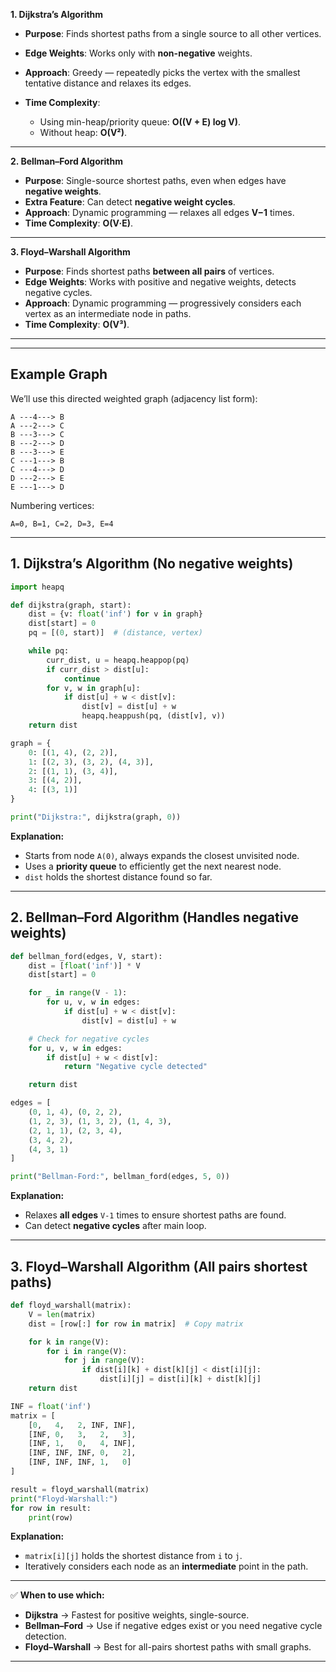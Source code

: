 
**1. Dijkstra’s Algorithm**

* **Purpose**: Finds shortest paths from a single source to all other vertices.
* **Edge Weights**: Works only with **non-negative** weights.
* **Approach**: Greedy — repeatedly picks the vertex with the smallest tentative distance and relaxes its edges.
* **Time Complexity**:

  * Using min-heap/priority queue: **O((V + E) log V)**.
  * Without heap: **O(V²)**.

---

**2. Bellman–Ford Algorithm**

* **Purpose**: Single-source shortest paths, even when edges have **negative weights**.
* **Extra Feature**: Can detect **negative weight cycles**.
* **Approach**: Dynamic programming — relaxes all edges **V−1** times.
* **Time Complexity**: **O(V·E)**.

---

**3. Floyd–Warshall Algorithm**

* **Purpose**: Finds shortest paths **between all pairs** of vertices.
* **Edge Weights**: Works with positive and negative weights, detects negative cycles.
* **Approach**: Dynamic programming — progressively considers each vertex as an intermediate node in paths.
* **Time Complexity**: **O(V³)**.

---
---

## **Example Graph**

We’ll use this directed weighted graph (adjacency list form):

```
A ---4---> B
A ---2---> C
B ---3---> C
B ---2---> D
B ---3---> E
C ---1---> B
C ---4---> D
D ---2---> E
E ---1---> D
```

Numbering vertices:

```
A=0, B=1, C=2, D=3, E=4
```

---

## **1. Dijkstra’s Algorithm** (No negative weights)

```python
import heapq

def dijkstra(graph, start):
    dist = {v: float('inf') for v in graph}
    dist[start] = 0
    pq = [(0, start)]  # (distance, vertex)

    while pq:
        curr_dist, u = heapq.heappop(pq)
        if curr_dist > dist[u]:
            continue
        for v, w in graph[u]:
            if dist[u] + w < dist[v]:
                dist[v] = dist[u] + w
                heapq.heappush(pq, (dist[v], v))
    return dist

graph = {
    0: [(1, 4), (2, 2)],
    1: [(2, 3), (3, 2), (4, 3)],
    2: [(1, 1), (3, 4)],
    3: [(4, 2)],
    4: [(3, 1)]
}

print("Dijkstra:", dijkstra(graph, 0))
```

**Explanation:**

* Starts from node `A(0)`, always expands the closest unvisited node.
* Uses a **priority queue** to efficiently get the next nearest node.
* `dist` holds the shortest distance found so far.

---

## **2. Bellman–Ford Algorithm** (Handles negative weights)

```python
def bellman_ford(edges, V, start):
    dist = [float('inf')] * V
    dist[start] = 0

    for _ in range(V - 1):
        for u, v, w in edges:
            if dist[u] + w < dist[v]:
                dist[v] = dist[u] + w

    # Check for negative cycles
    for u, v, w in edges:
        if dist[u] + w < dist[v]:
            return "Negative cycle detected"

    return dist

edges = [
    (0, 1, 4), (0, 2, 2),
    (1, 2, 3), (1, 3, 2), (1, 4, 3),
    (2, 1, 1), (2, 3, 4),
    (3, 4, 2),
    (4, 3, 1)
]

print("Bellman-Ford:", bellman_ford(edges, 5, 0))
```

**Explanation:**

* Relaxes **all edges** `V-1` times to ensure shortest paths are found.
* Can detect **negative cycles** after main loop.

---

## **3. Floyd–Warshall Algorithm** (All pairs shortest paths)

```python
def floyd_warshall(matrix):
    V = len(matrix)
    dist = [row[:] for row in matrix]  # Copy matrix

    for k in range(V):
        for i in range(V):
            for j in range(V):
                if dist[i][k] + dist[k][j] < dist[i][j]:
                    dist[i][j] = dist[i][k] + dist[k][j]
    return dist

INF = float('inf')
matrix = [
    [0,   4,   2, INF, INF],
    [INF, 0,   3,   2,   3],
    [INF, 1,   0,   4, INF],
    [INF, INF, INF, 0,   2],
    [INF, INF, INF, 1,   0]
]

result = floyd_warshall(matrix)
print("Floyd-Warshall:")
for row in result:
    print(row)
```

**Explanation:**

* `matrix[i][j]` holds the shortest distance from `i` to `j`.
* Iteratively considers each node as an **intermediate** point in the path.

---

✅ **When to use which:**

* **Dijkstra** → Fastest for positive weights, single-source.
* **Bellman–Ford** → Use if negative edges exist or you need negative cycle detection.
* **Floyd–Warshall** → Best for all-pairs shortest paths with small graphs.

---

